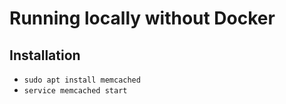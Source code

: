 # Running locally without Docker
## Installation
- `sudo apt install memcached`
- `service memcached start`
